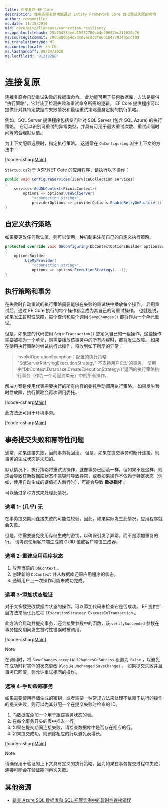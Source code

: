 ```yaml
---
title: 连接复原-EF Core
description: 使用连接复原功能通过 Entity Framework Core 自动重试失败的命令
author: rowanmiller
ms.date: 11/15/2016
uid: core/miscellaneous/connection-resiliency
ms.openlocfilehash: 25b754334edd15532780cb4e40682bc211620c76
ms.sourcegitcommit: c0e6a00b64c2dcd8acdc0fe6d1b47703405cdf09
ms.translationtype: MT
ms.contentlocale: zh-CN
ms.lasthandoff: 09/24/2020
ms.locfileid: "91210288"
---
```

# <a name="connection-resiliency"></a>连接复原

连接复原会自动重试失败的数据库命令。 此功能可用于任何数据库，方法是提供 "执行策略"，它封装了检测失败和重试命令所需的逻辑。 EF Core 提供程序可以提供针对其特定数据库失败情况和最佳重试策略量身定制的执行策略。

例如，SQL Server 提供程序包括专门针对 SQL Server (包含 SQL Azure) 的执行策略。 它可以识别可重试的异常类型，并具有可用于最大重试次数、重试间隔时间等的合理默认值。

为上下文配置选项时，指定执行策略。 这通常在 `OnConfiguring` 派生上下文的方法中：

[!code-csharp[Main](../../../samples/core/Miscellaneous/ConnectionResiliency/Program.cs#OnConfiguring)]

`Startup.cs`对于 ASP.NET Core 的应用程序，请执行以下操作：

``` csharp
public void ConfigureServices(IServiceCollection services)
{
    services.AddDbContext<PicnicContext>(
        options => options.UseSqlServer(
            "<connection string>",
            providerOptions => providerOptions.EnableRetryOnFailure()));
}
```

## <a name="custom-execution-strategy"></a>自定义执行策略

如果要更改任何默认值，则可以使用一种机制来注册自己的自定义执行策略。

``` csharp
protected override void OnConfiguring(DbContextOptionsBuilder optionsBuilder)
{
    optionsBuilder
        .UseMyProvider(
            "<connection string>",
            options => options.ExecutionStrategy(...));
}
```

## <a name="execution-strategies-and-transactions"></a>执行策略和事务

在失败时自动重试的执行策略需要能够在失败的重试块中播放每个操作。 启用重试后，通过 EF Core 执行的每个操作都会成为其自己的可重试操作。 也就是说，如果发生暂时性故障，每个查询和每个调用 `SaveChanges()` 都将作为一个单元重试。

但是，如果您的代码使用 `BeginTransaction()` 您定义自己的一组操作，这些操作需要被视为一个单元，则需要播放该事务中的所有内容时，都将发生故障。 如果在使用执行策略时尝试执行此操作，将收到如下所示的异常：

> InvalidOperationException：配置的执行策略 "SqlServerRetryingExecutionStrategy" 不支持用户启动的事务。 使用由“DbContext.Database.CreateExecutionStrategy()”返回的执行策略执行事务（作为一个可回溯单元）中的所有操作。

解决方案是使用代表需要执行的所有内容的委托手动调用执行策略。 如果发生暂时性故障，执行策略会再次调用委托。

[!code-csharp[Main](../../../samples/core/Miscellaneous/ConnectionResiliency/Program.cs#ManualTransaction)]

此方法还可用于环境事务。

[!code-csharp[Main](../../../samples/core/Miscellaneous/ConnectionResiliency/Program.cs#AmbientTransaction)]

## <a name="transaction-commit-failure-and-the-idempotency-issue"></a>事务提交失败和幂等性问题

通常，如果连接失败，当前事务将回滚。 但是，如果在提交事务时断开连接，则事务的生成状态是未知的。 

默认情况下，执行策略将重试该操作，就像事务已回滚一样，但如果不是这样，则这会导致在新数据库状态不兼容时导致异常，或者如果操作不依赖于特定状态（例如，使用自动生成的键值插入新行时），可能会导致 **数据损坏** 。

可以通过多种方式来处理此情况。

### <a name="option-1---do-almost-nothing"></a>选项 1- (几乎) 无

在事务提交期间连接失败的可能性较低，因此，如果实际发生此情况，应用程序就会失败。

但是，你需要避免使用存储生成的密钥，以确保引发了异常，而不是添加重复的行。 请考虑使用客户端生成的 GUID 值或客户端值生成器。

### <a name="option-2---rebuild-application-state"></a>选项 2-重建应用程序状态

1. 放弃当前的 `DbContext` 。
2. 创建新的 `DbContext` 并从数据库还原应用程序的状态。
3. 通知用户上一次操作可能未成功完成。

### <a name="option-3---add-state-verification"></a>选项 3-添加状态验证

对于大多数更改数据库状态的操作，可以添加代码来检查它是否成功。 EF 提供扩展方法来简化此过程 `IExecutionStrategy.ExecuteInTransaction` 。

此方法会启动并提交事务，还会接受参数中的函数，该 `verifySucceeded` 参数在事务提交期间发生暂时性错误时被调用。

[!code-csharp[Main](../../../samples/core/Miscellaneous/ConnectionResiliency/Program.cs#Verification)]

> [!NOTE]
> 在调用时，将 `SaveChanges` `acceptAllChangesOnSuccess` 设置为 `false` ，以避免在成功时将实体的状态更改 `Blog` 为 `Unchanged` `SaveChanges` 。 如果提交失败并且事务已回滚，则允许重试相同的操作。

### <a name="option-4---manually-track-the-transaction"></a>选项 4-手动跟踪事务

如果需要使用存储生成的密钥，或者需要一种常规方法来处理不依赖于执行的操作的提交失败，则可以为其分配一个在提交失败时检查的 ID。

1. 向数据库添加一个用于跟踪事务状态的表。
2. 在每个事务开头的表中插入一行。
3. 如果在提交期间连接失败，请检查数据库中是否存在相应的行。
4. 如果提交成功，则删除相应的行以避免表增长。

[!code-csharp[Main](../../../samples/core/Miscellaneous/ConnectionResiliency/Program.cs#Tracking)]

> [!NOTE]
> 请确保用于验证的上下文具有定义的执行策略，因为如果在事务提交过程中失败，连接可能会在验证期间再次失败。

## <a name="additional-resources"></a>其他资源

* [排查 Azure SQL 数据库和 SQL 托管实例中的暂时性连接错误](/azure/azure-sql/database/troubleshoot-common-connectivity-issues)
